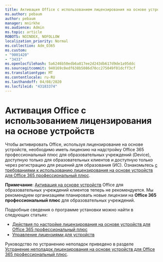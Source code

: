 ```yaml
---
title: Активация Office с использованием лицензирования на основе устройств
ms.author: pebaum
author: pebaum
manager: mnirkhe
ms.audience: Admin
ms.topic: article
ROBOTS: NOINDEX, NOFOLLOW
localization_priority: Normal
ms.collection: Adm_O365
ms.custom:
- "9001420"
- "3433"
ms.openlocfilehash: 5a6246b50edb6a817ee2d243db617d9de1a95ddc
ms.sourcegitcommit: 940169c0edf638b5086d70cc275049f01dcff3cf
ms.translationtype: MT
ms.contentlocale: ru-RU
ms.lasthandoff: 04/08/2020
ms.locfileid: "43183374"
---
```

# <a name="activating-office-using-device-based-licensing"></a>Активация Office с использованием лицензирования на основе устройств

Чтобы активировать Office, используя лицензирование на основе устройств, необходимо иметь лицензию на надстройку Office 365 профессиональный плюс для образовательных учреждений (Device), доступную только для образовательных клиентов и доступную только через регистрацию для решений для образования (ИС). Ознакомьтесь [с требованиями к использованию лицензирования на основе устройств для Office 365 профессиональный плюс](https://docs.microsoft.com/deployoffice/device-based-licensing#requirements-for-using-device-based-licensing-for-office-365-proplus).

**Примечание**: [Активация на основе устройств](https://aka.ms/officedba) Office для образовательных учреждений клиентов теперь не рекомендуется. Мы рекомендуем организациям планировать новые лицензии на **Office 365 профессиональный плюс** для образовательных учреждений.

Подробные сведения о программе установки можно найти в следующих статьях:
- [Действия по настройке лицензирования на основе устройств для Office 365 профессиональный плюс](https://docs.microsoft.com/deployoffice/device-based-licensing#steps-to-configure-device-based-licensing-for-office-365-proplus)
- [Управление лицензиями для устройств](https://docs.microsoft.com/Office365/Admin/misc/manage-licenses-for-devices)

Руководство по устранению неполадок приведено в разделе [Устранение неполадок лицензирования на основе устройств для Office 365 профессиональный плюс](https://docs.microsoft.com/deployoffice/device-based-licensing#troubleshoot-device-based-licensing-for-office-365-proplus).